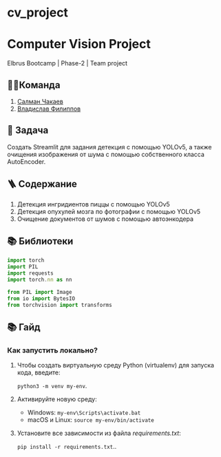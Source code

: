 # cv_project

# Computer Vision Project
Elbrus Bootcamp | Phase-2 | Team project

## 🦸‍♂️Команда
1. [Салман Чакаев](https://github.com/veidlink) 
2. [Владислав Филиппов](https://github.com/Vlad1slawoo)

## 🎯 Задача
Создать Streamlit для задания детекция с помощью YOLOv5, а также очищения изображения от шума с помощью собственного класса AutoEncoder.

## 🪜 Содержание

1. Детекция ингридиентов пиццы с помощью YOLOv5
2. Детекция опухулей мозга по фотографии с помощью YOLOv5
3. Очищение документов от шумов с помощью автоэнкодера 


## 📚 Библиотеки 

```typescript
import torch
import PIL
import requests
import torch.nn as nn

from PIL import Image
from io import BytesIO
from torchvision import transforms
```

## 📚 Гайд 
### Как запустить локально?

1. Чтобы создать виртуальную среду Python (virtualenv) для запуска кода, введите:

    ``python3 -m venv my-env``.

2. Активируйте новую среду:

    * Windows: ```my-env\Scripts\activate.bat```
    * macOS и Linux: ```source my-env/bin/activate```

3. Установите все зависимости из файла *requirements.txt*:

    ``pip install -r requirements.txt``..